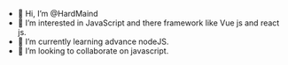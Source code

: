 - 👋 Hi, I’m @HardMaind
- 👀 I’m interested in JavaScript and there framework like Vue js and react js.
- 🌱 I’m currently learning advance nodeJS.
- 💞️ I’m looking to collaborate on javascript.

<!---
HardMaind/HardMaind is a ✨ special ✨ repository because its `README.md` (this file) appears on your GitHub profile.
You can click the Preview link to take a look at your changes.
--->
